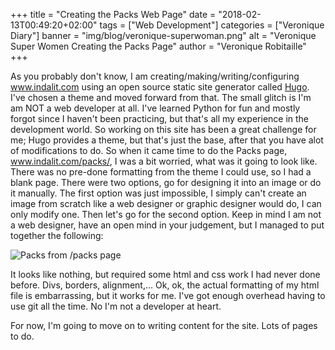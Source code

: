 +++
title = "Creating the Packs Web Page"
date = "2018-02-13T00:49:20+02:00"
tags = ["Web Development"]
categories = ["Veronique Diary"]
banner = "img/blog/veronique-superwoman.png"
alt = "Veronique Super Women Creating the Packs Page"
author = "Veronique Robitaille"
+++

<p>
As you probably don't know, I am creating/making/writing/configuring <a href="http://www.indalit.com">www.indalit.com</a> using an open source static site generator called <a href="https://gohugo.io/" target="_blank">Hugo</a>.  I've chosen a theme and moved forward from that.  The small glitch is I'm am NOT a web developer at all.  I've learned Python for fun and mostly forgot since I haven't been  practicing, but that's all my experience in the development world.  So working on this site has been a great challenge for me; Hugo provides a theme, but that's just the base, after that you have alot of modifications to do.  So when it came time to do the Packs page, <a href="http://www.indalit.com/packs/">www.indalit.com/packs/</a>, I was a bit worried, what was it going to look like.  There was no pre-done formatting from the theme I could use, so I had a blank page.  There were two options, go for designing it into an image or do it manually.  The first option was just impossible, I simply can't create an image from scratch like a web designer or graphic designer would do, I can only modify one.  Then let's go for the second option.  Keep in mind I am not a web designer, have an open mind in your judgement, but I managed to put together the following:
</p>

![Packs from /packs page](/img/blog/veronique-packs-screenshot.png)

<p>
It looks like nothing, but required some html and css work I had never done before. Divs, borders, alignment,... Ok, ok, the actual formatting of my html file is embarrassing, but it works for me.  I've got enough overhead having to use git all the time.  No I'm not a developer at heart.
</p>
<p>
For now, I'm going to move on to writing content for the site.  Lots of pages to do.
</p>

